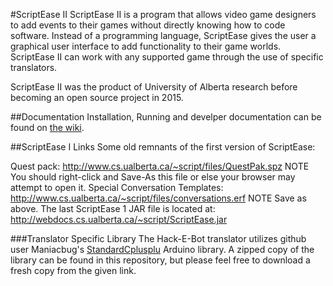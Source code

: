 #ScriptEase II
ScriptEase II is a program that allows video game designers to add events to their games without directly knowing how to code software. Instead of a programming language, ScriptEase gives the user a graphical user interface to add functionality to their game worlds. ScriptEase II can work with any supported game through the use of specific translators.

ScriptEase II was the product of University of Alberta research before becoming an open source project in 2015. 

##Documentation
Installation, Running and develper documentation can be found on [the wiki](https://github.com/UA-ScriptEase/scriptease/wiki). 

##ScriptEase I Links
Some old remnants of the first version of ScriptEase:

Quest pack: http://www.cs.ualberta.ca/~script/files/QuestPak.spz NOTE You should right-click and Save-As this file or else your browser may attempt to open it.
Special Conversation Templates: http://www.cs.ualberta.ca/~script/files/conversations.erf NOTE Save as above.
The last ScriptEase 1 JAR file is located at: http://webdocs.cs.ualberta.ca/~script/ScriptEase.jar

###Translator Specific Library
The Hack-E-Bot translator utilizes github user Maniacbug's [StandardCplusplu](https://github.com/maniacbug/StandardCplusplus) Arduino library. A zipped copy of the library can be found in this repository, but please feel free to download a fresh copy from the given link. 
